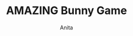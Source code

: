 ---
title: AMAZING Bunny Game
link: https://preview.p5js.org/gr347071/present/OjGpuMvPT
author: Anita
grade: 10
image: bunnygames/Picture10.png
description: In this game, your goal is to eat as many carrots as you can! But be carful, there are sneaky foxes that can get in the way of you getting the carrots.
---